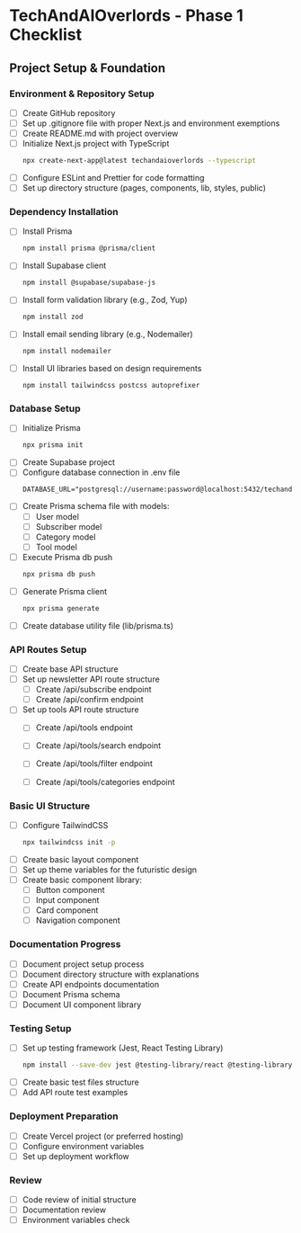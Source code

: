 # TechAndAIOverlords - Phase 1 Checklist

## Project Setup & Foundation

### Environment & Repository Setup
- [ ] Create GitHub repository
- [ ] Set up .gitignore file with proper Next.js and environment exemptions
- [ ] Create README.md with project overview
- [ ] Initialize Next.js project with TypeScript
  ```bash
  npx create-next-app@latest techandaioverlords --typescript
  ```
- [ ] Configure ESLint and Prettier for code formatting
- [ ] Set up directory structure (pages, components, lib, styles, public)

### Dependency Installation
- [ ] Install Prisma
  ```bash
  npm install prisma @prisma/client
  ```
- [ ] Install Supabase client
  ```bash
  npm install @supabase/supabase-js
  ```
- [ ] Install form validation library (e.g., Zod, Yup)
  ```bash
  npm install zod
  ```
- [ ] Install email sending library (e.g., Nodemailer)
  ```bash
  npm install nodemailer
  ```
- [ ] Install UI libraries based on design requirements
  ```bash
  npm install tailwindcss postcss autoprefixer
  ```

### Database Setup
- [ ] Initialize Prisma
  ```bash
  npx prisma init
  ```
- [ ] Create Supabase project
- [ ] Configure database connection in .env file
  ```
  DATABASE_URL="postgresql://username:password@localhost:5432/techandaioverlords"
  ```
- [ ] Create Prisma schema file with models:
  - [ ] User model
  - [ ] Subscriber model
  - [ ] Category model
  - [ ] Tool model
- [ ] Execute Prisma db push
  ```bash
  npx prisma db push
  ```
- [ ] Generate Prisma client
  ```bash
  npx prisma generate
  ```
- [ ] Create database utility file (lib/prisma.ts)

### API Routes Setup
- [ ] Create base API structure
- [ ] Set up newsletter API route structure
  - [ ] Create /api/subscribe endpoint
  - [ ] Create /api/confirm endpoint
- [ ] Set up tools API route structure
  - [ ] Create /api/tools endpoint
  - [ ] Create /api/tools/search endpoint
  - [ ] Create /api/tools/filter endpoint
  - [ ] Create /api/tools/categories endpoint



### Basic UI Structure
- [ ] Configure TailwindCSS
  ```bash
  npx tailwindcss init -p
  ```
- [ ] Create basic layout component
- [ ] Set up theme variables for the futuristic design
- [ ] Create basic component library:
  - [ ] Button component
  - [ ] Input component
  - [ ] Card component
  - [ ] Navigation component

### Documentation Progress
- [ ] Document project setup process
- [ ] Document directory structure with explanations
- [ ] Create API endpoints documentation
- [ ] Document Prisma schema
- [ ] Document UI component library

### Testing Setup
- [ ] Set up testing framework (Jest, React Testing Library)
  ```bash
  npm install --save-dev jest @testing-library/react @testing-library/jest-dom
  ```
- [ ] Create basic test files structure
- [ ] Add API route test examples

### Deployment Preparation
- [ ] Create Vercel project (or preferred hosting)
- [ ] Configure environment variables
- [ ] Set up deployment workflow

### Review
- [ ] Code review of initial structure
- [ ] Documentation review
- [ ] Environment variables check